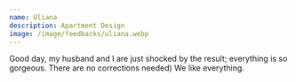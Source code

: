 ```yaml
---
name: Uliana 
description: Apartment Design
image: /image/feedbacks/uliana.webp
---
```


Good day, my husband and I are just shocked by the result; everything is so gorgeous. There are no corrections needed) We like everything.
